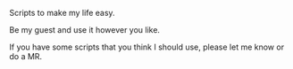 Scripts to make my life easy.

Be my guest and use it however you like.

If you have some scripts that you think I should use, please let me know or do a MR.

